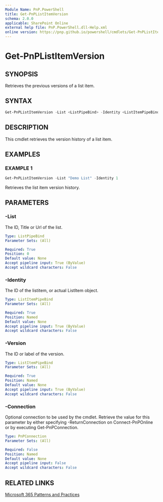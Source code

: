 ```yaml
---
Module Name: PnP.PowerShell
title: Get-PnPListItemVersion
schema: 2.0.0
applicable: SharePoint Online
external help file: PnP.PowerShell.dll-Help.xml
online version: https://pnp.github.io/powershell/cmdlets/Get-PnPListItemVersion.html
---
```

 
# Get-PnPListItemVersion

## SYNOPSIS
Retrieves the previous versions of a list item.

## SYNTAX

```powershell
Get-PnPListItemVersion -List <ListPipeBind> -Identity <ListItemPipeBind> [-Connection <PnPConnection>]
```

## DESCRIPTION
This cmdlet retrieves the version history of a list item.

## EXAMPLES

### EXAMPLE 1
```powershell
Get-PnPListItemVersion -List "Demo List" -Identity 1
```

Retrieves the list item version history.

## PARAMETERS

### -List
The ID, Title or Url of the list.

```yaml
Type: ListPipeBind
Parameter Sets: (All)

Required: True
Position: 0
Default value: None
Accept pipeline input: True (ByValue)
Accept wildcard characters: False
```

### -Identity
The ID of the listitem, or actual ListItem object.

```yaml
Type: ListItemPipeBind
Parameter Sets: (All)

Required: True
Position: Named
Default value: None
Accept pipeline input: True (ByValue)
Accept wildcard characters: False
```

### -Version
The ID or label of the version.

```yaml
Type: ListItemPipeBind
Parameter Sets: (All)

Required: True
Position: Named
Default value: None
Accept pipeline input: True (ByValue)
Accept wildcard characters: False
```

### -Connection
Optional connection to be used by the cmdlet. Retrieve the value for this parameter by either specifying -ReturnConnection on Connect-PnPOnline or by executing Get-PnPConnection.

```yaml
Type: PnPConnection
Parameter Sets: (All)

Required: False
Position: Named
Default value: None
Accept pipeline input: False
Accept wildcard characters: False
```

## RELATED LINKS

[Microsoft 365 Patterns and Practices](https://aka.ms/m365pnp)